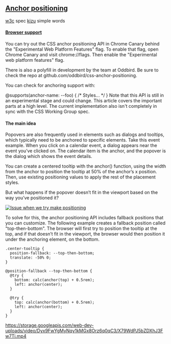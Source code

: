 ## [Anchor positioning](https://developer.chrome.com/blog/whats-new-css-ui-2023/#anchor-positioning)

[w3c](https://www.w3.org/TR/css-anchor-position-1/) spec
[kizu](https://kizu.dev/anchor-positioning-experiments/) simple words

#### [Browser support](https://developer.chrome.com/blog/tether-elements-to-each-other-with-css-anchor-positioning/#browser-support)

You can try out the CSS anchor positioning API in Chrome Canary behind the "Experimental Web Platform Features" flag. To enable that flag, open Chrome Canary and visit chrome://flags. Then enable the "Experimental web platform features" flag.

There is also a polyfill in development by the team at Oddbird. Be sure to check the repo at github.com/oddbird/css-anchor-positioning.

You can check for anchoring support with:

@supports(anchor-name: --foo) {
  /* Styles... */
}
Note that this API is still in an experimental stage and could change. This article covers the important parts at a high level. The current implementation also isn't completely in sync with the CSS Working Group spec.

#### The main idea
Popovers are also frequently used in elements such as dialogs and tooltips, which typically need to be anchored to specific elements. Take this event example. When you click on a calendar event, a dialog appears near the event you’ve clicked on. The calendar item is the anchor, and the popover is the dialog which shows the event details.

You can create a centered tooltip with the anchor() function, using the width from the anchor to position the tooltip at 50% of the anchor’s x position. Then, use existing positioning values to apply the rest of the placement styles.

But what happens if the popover doesn’t fit in the viewport based on the way you’ve positioned it?


[![Issue when we try make positioning](https://wd.imgix.net/image/HodOHWjMnbNw56hvNASHWSgZyAf2/wlIsaOjCC0lVKzMp2fCF.png?auto=format&w=845)](https://developer.chrome.com/blog/whats-new-css-ui-2023/#anchor-positioning)


To solve for this, the anchor positioning API includes fallback positions that you can customize. The following example creates a fallback position called "top-then-bottom". The browser will first try to position the tooltip at the top, and if that doesn’t fit in the viewport, the browser would then position it under the anchoring element, on the bottom.

```
.center-tooltip {
  position-fallback: --top-then-bottom;
  translate: -50% 0;
}

@position-fallback --top-then-bottom {
  @try {
    bottom: calc(anchor(top) + 0.5rem);
    left: anchor(center);
  }

  @try {
    top: calc(anchor(bottom) + 0.5rem);
    left: anchor(center);
  }
}
```

https://storage.googleapis.com/web-dev-uploads/video/Dyx9FwYgMyNqy1kMGx8Orz6q0qC3/X79WdPJ5bZDXhJ3Fw7Ti.mp4